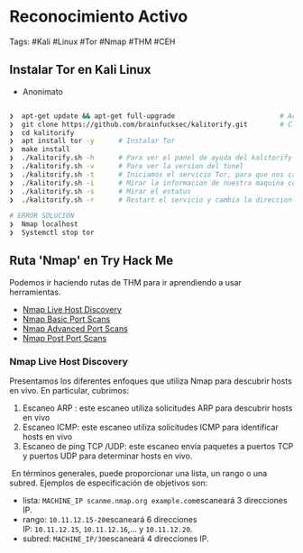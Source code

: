 # Reconocimiento Activo

Tags: #Kali #Linux #Tor #Nmap #THM #CEH

## Instalar Tor en Kali Linux

* Anonimato 

```bash 

❯  apt-get update && apt-get full-upgrade                          # Actualizar Kali Linux
❯  git clone https://github.com/brainfucksec/kalitorify.git        # Clonamos el repositorio de Kalitorify para tener anonimato
❯  cd kalitorify 
❯  apt install tor -y      # Instalar Tor
❯  make install 
❯  ./kalitorify.sh -h      # Para ver el panel de ayuda del kalitorify
❯  ./kalitorify.sh -v      # Para ver la version del tunel 
❯  ./kalitorify.sh -t      # Iniciamos el servicio Tor, para que nos cambie las IP Publicas (Inicia la transparencia del proxy)
❯  ./kalitorify.sh -i      # Mirar la informacion de nuestra maquina como IP publica, hostname, region, country, postal, timezone, etc...
❯  ./kalitorify.sh -s      # Mirar el estatus 
❯  ./kalitorify.sh -r      # Restart el servicio y cambia la direccion IP, no hay un limite de cambio  

# ERROR SOLUCION 
❯  Nmap localhost 
❯  Systemctl stop tor
```


## Ruta 'Nmap' en Try Hack Me 

Podemos ir haciendo rutas de THM para ir aprendiendo a usar herramientas. 
* [Nmap Live Host Discovery](https://tryhackme.com/room/nmap01)
* [Nmap Basic Port Scans](https://tryhackme.com/room/nmap02)
* [Nmap Advanced Port Scans](https://tryhackme.com/room/nmap03)
* [Nmap Post Port Scans](https://tryhackme.com/room/nmap04)


### Nmap Live Host Discovery 

Presentamos los diferentes enfoques que utiliza Nmap para descubrir hosts en vivo. En particular, cubrimos:
1. Escaneo ARP : este escaneo utiliza solicitudes ARP para descubrir hosts en vivo
2. Escaneo ICMP: este escaneo utiliza solicitudes ICMP para identificar hosts en vivo
3. Escaneo de ping TCP /UDP: este escaneo envía paquetes a puertos TCP y puertos UDP para determinar hosts en vivo.


 En términos generales, puede proporcionar una lista, un rango o una subred. Ejemplos de especificación de objetivos son:
 
- lista: `MACHINE_IP scanme.nmap.org example.com`escaneará 3 direcciones IP.
- rango: `10.11.12.15-20`escaneará 6 direcciones IP: `10.11.12.15`, `10.11.12.16`,… y `10.11.12.20`.
- subred: `MACHINE_IP/30`escaneará 4 direcciones IP.

